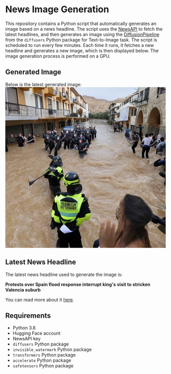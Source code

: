# News Image Generation
This repository contains a Python script that automatically generates an image based on a news headline. The script uses the [NewsAPI](https://newsapi.org/) to fetch the latest headlines, and then generates an image using the [DiffusionPipeline](https://github.com/huggingface/diffusers) from the `diffusers` Python package for Text-to-Image task.
The script is scheduled to run every few minutes. Each time it runs, it fetches a new headline and generates a new image, which is then displayed below. The image generation process is performed on a GPU.

## Generated Image
Below is the latest generated image:
![Generated Image](image.png)

## Latest News Headline
The latest news headline used to generate the image is:

**Protests over Spain flood response interrupt king's visit to stricken Valencia suburb**

You can read more about it [here](https://news.google.com/rss/articles/CBMiwwFBVV95cUxPemE3NHBNQlBudUdBUXdxRFJqNEVSaUVYdVZxMXpvOG9kb3hHUHFQTEhDR3BQUnRnVHd2YzNWV25aVVpaRnlPeGhqMk5TYy12TUk3TS13MTZNbG01S1BJbnFLQ1g5MHNUSFJmQTB5VENuWXU3em5wVVI0RG1pTGFDLWJPQ0xJeno4Tk9iMWNyeDZYVG96MFV4QWxNdlhiWEJsUTcxY1JVT0ZZdlFqYkFkLXFMYWUtT0VMeWNlT1pWWDI4bTQ?oc=5).

## Requirements
- Python 3.8
- Hugging Face account
- NewsAPI key
- `diffusers` Python package
- `invisible_watermark` Python package
- `transformers` Python package
- `accelerate` Python package
- `safetensors` Python package
